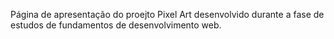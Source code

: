 Página de apresentação do proejto Pixel Art desenvolvido durante a fase de estudos de fundamentos de desenvolvimento web.

